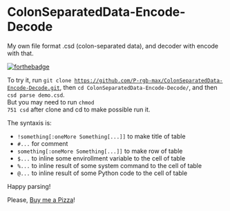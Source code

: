 # ColonSeparatedData-Encode-Decode
My own file format .csd (colon-separated data), and decoder with encode with that.

[![forthebadge](https://forthebadge.com/images/badges/open-source.svg)](http://forthebadge.com)

To try it, run <code>git clone https://github.com/P-rgb-max/ColonSeparatedData-Encode-Decode.git</code>, then <code>cd ColonSeparatedData-Encode-Decode/</code>, and then <code>csd parse demo.csd</code>.<br>
But you may need to run <code>chmod 751 csd</code> after clone and cd to make possible run it.

The syntaxis is:
 - <code>!something[:oneMore Something[...]]</code> to make title of table
 - <code>#...</code> for comment
 - <code>something[:oneMore Something[...]]</code> to make row of table
 - <code>$...</code> to inline some envirollment variable to the cell of table
 - <code>%...</code> to inline result of some system command to the cell of table
 - <code>@...</code> to inline result of some Python code to the cell of table

Happy parsing!

Please, <a onclick='alert("Thanks!")' href='https://buymeacoffee.com/Pdolki'>Buy me a Pizza</a>!

